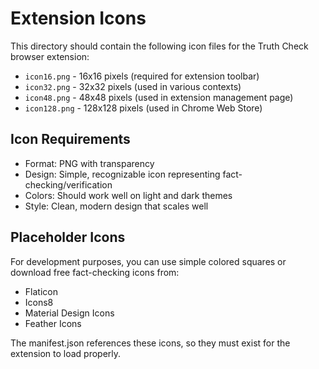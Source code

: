 # Extension Icons

This directory should contain the following icon files for the Truth Check browser extension:

- `icon16.png` - 16x16 pixels (required for extension toolbar)
- `icon32.png` - 32x32 pixels (used in various contexts)
- `icon48.png` - 48x48 pixels (used in extension management page)
- `icon128.png` - 128x128 pixels (used in Chrome Web Store)

## Icon Requirements

- Format: PNG with transparency
- Design: Simple, recognizable icon representing fact-checking/verification
- Colors: Should work well on light and dark themes
- Style: Clean, modern design that scales well

## Placeholder Icons

For development purposes, you can use simple colored squares or download free fact-checking icons from:
- Flaticon
- Icons8
- Material Design Icons
- Feather Icons

The manifest.json references these icons, so they must exist for the extension to load properly.
